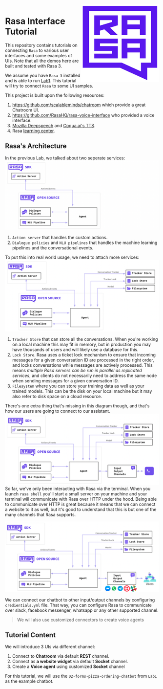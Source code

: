 <img src="square-logo.svg" width=255 height=255 align="right">

# Rasa Interface Tutorial

This repository contains tutorials on connecting `Rasa` to various user interfaces and some examples of UIs. Note that all the demos here are built and tested with Rasa 3.

We assume you have `Rasa 3` installed and is able to run [Lab1](https://github.com/Dingdong-LIU/Lab1_Chatbot_Rasa). This tutorial will try to connect `Rasa` to some UI samples.

This project is built upon the following resources:
1. https://github.com/scalableminds/chatroom which provide a great Chatroom UI.
2. https://github.com/RasaHQ/rasa-voice-interface who provided a voice interface.
3. [Mozilla Deepspeech](https://github.com/mozilla/DeepSpeech/tree/r0.9) and [Coqua.ai's TTS](https://github.com/coqui-ai/TTS).
4. Rasa [learning center](https://learning.rasa.com). 

## Rasa's Architecture

In the previous Lab, we talked about two seperate services:
![Rasa_Architecture](figs/rasa-architecture-01.png)
1. `Action server` that handles the custom actions.
2. `Dialogue policies` and `NLU pipelines` that handles the machine learning pipelines and the conversational events.

To put this into real world usage, we need to attach more services:
![Rasa_Architecture](figs/rasa-architecture-02.png)
1. `Tracker Store` that can store all the conversations. When you're working on a local machine this may fit in memory, but in production you may have thousands of users and will likely use a database for this.
2. `Lock Store`. Rasa uses a ticket lock mechanism to ensure that incoming messages for a given conversation ID are processed in the right order, and locks conversations while messages are actively processed. This means *multiple Rasa servers can be run in parallel as replicated services*, and clients do not necessarily need to address the same node when sending messages for a given conversation ID.
3. `Filesystem` where you can store your training data as well as your trained models. This can be the disk on your local machine but it may also refer to disk space on a cloud resource.

There's one extra thing that's missing in this diagram though, and that's how our users are going to connect to our assistant.
![Rasa_Architecture](figs/rasa-architecture-03.png)
So far, we've only been interacting with Rasa via the terminal. When you launch `rasa shell` you'll start a small server on your machine and your terminal will communicate with Rasa over HTTP under the hood. Being able to communicate over HTTP is great because it means that we can connect a website to it as well, but it's good to understand that this is but one of the many channels that Rasa supports.

![Rasa_Architecture](figs/rasa-architecture-04.png)

We can connect our chatbot to other input/output channels by configuring `credientials.yml` file. That way, you can configure Rasa to communicate over slack, facebook messenger, whatsapp or any other supported channel.

> We will also use customized connectors to create voice agents

## Tutorial Content

We will introduce 3 UIs via different channel:
1. Connect to **Chatroom** via default **REST** channel.
2. Connect as **a website widget** via default **Socket** channel.
3. Create a **Voice agent** using customized **Socket** channel

For this tutorial, we will use the `02-forms-pizza-ordering-chatbot` from `Lab1` as the example chatbot.